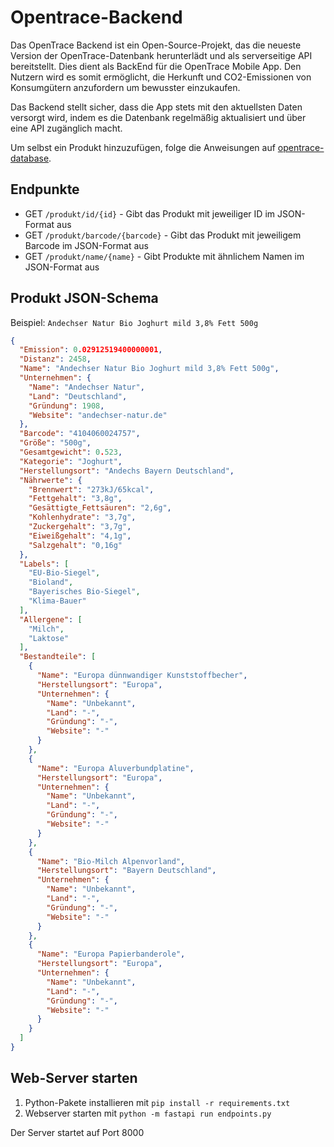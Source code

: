 # Opentrace-Backend
Das OpenTrace Backend ist ein Open-Source-Projekt, das die neueste Version der OpenTrace-Datenbank herunterlädt und als serverseitige API bereitstellt. Dies dient als BackEnd für die OpenTrace Mobile App. Den Nutzern wird es somit ermöglicht, die Herkunft und CO2-Emissionen von Konsumgütern anzufordern um bewusster einzukaufen.

Das Backend stellt sicher, dass die App stets mit den aktuellsten Daten versorgt wird, indem es die Datenbank regelmäßig aktualisiert und über eine API zugänglich macht.

Um selbst ein Produkt hinzuzufügen, folge die Anweisungen auf [opentrace-database](https://github.com/TheTrueOrigin/opentrace-database?tab=readme-ov-file#eigenen-beitrag).

## Endpunkte
- GET `/produkt/id/{id}` - Gibt das Produkt mit jeweiliger ID im JSON-Format aus
- GET `/produkt/barcode/{barcode}` - Gibt das Produkt mit jeweiligem Barcode im JSON-Format aus
- GET `/produkt/name/{name}` - Gibt Produkte mit ähnlichem Namen im JSON-Format aus

## Produkt JSON-Schema
Beispiel: `Andechser Natur Bio Joghurt mild 3,8% Fett 500g`
```json
{
  "Emission": 0.02912519400000001,
  "Distanz": 2458,
  "Name": "Andechser Natur Bio Joghurt mild 3,8% Fett 500g",
  "Unternehmen": {
    "Name": "Andechser Natur",
    "Land": "Deutschland",
    "Gründung": 1908,
    "Website": "andechser-natur.de"
  },
  "Barcode": "4104060024757",
  "Größe": "500g",
  "Gesamtgewicht": 0.523,
  "Kategorie": "Joghurt",
  "Herstellungsort": "Andechs Bayern Deutschland",
  "Nährwerte": {
    "Brennwert": "273kJ/65kcal",
    "Fettgehalt": "3,8g",
    "Gesättigte_Fettsäuren": "2,6g",
    "Kohlenhydrate": "3,7g",
    "Zuckergehalt": "3,7g",
    "Eiweißgehalt": "4,1g",
    "Salzgehalt": "0,16g"
  },
  "Labels": [
    "EU-Bio-Siegel",
    "Bioland",
    "Bayerisches Bio-Siegel",
    "Klima-Bauer"
  ],
  "Allergene": [
    "Milch",
    "Laktose"
  ],
  "Bestandteile": [
    {
      "Name": "Europa dünnwandiger Kunststoffbecher",
      "Herstellungsort": "Europa",
      "Unternehmen": {
        "Name": "Unbekannt",
        "Land": "-",
        "Gründung": "-",
        "Website": "-"
      }
    },
    {
      "Name": "Europa Aluverbundplatine",
      "Herstellungsort": "Europa",
      "Unternehmen": {
        "Name": "Unbekannt",
        "Land": "-",
        "Gründung": "-",
        "Website": "-"
      }
    },
    {
      "Name": "Bio-Milch Alpenvorland",
      "Herstellungsort": "Bayern Deutschland",
      "Unternehmen": {
        "Name": "Unbekannt",
        "Land": "-",
        "Gründung": "-",
        "Website": "-"
      }
    },
    {
      "Name": "Europa Papierbanderole",
      "Herstellungsort": "Europa",
      "Unternehmen": {
        "Name": "Unbekannt",
        "Land": "-",
        "Gründung": "-",
        "Website": "-"
      }
    }
  ]
}
```

## Web-Server starten
1. Python-Pakete installieren mit `pip install -r requirements.txt`
2. Webserver starten mit `python -m fastapi run endpoints.py`

Der Server startet auf Port 8000
